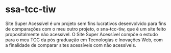 # ssa-tcc-tiw
Site Super Acessível é um projeto sem fins lucrativos desenvolvido para fins de comparações com o meu outro projeto, o sna-tcc-tiw, que é um site feito propositalmente não acessível.
O Site Super Acessível compõe o estudo para o meu TCC da pós graduação em Tecnologias e Inovações Web, com a finalidade de comparar sites acessíveis com não acessíveis.
